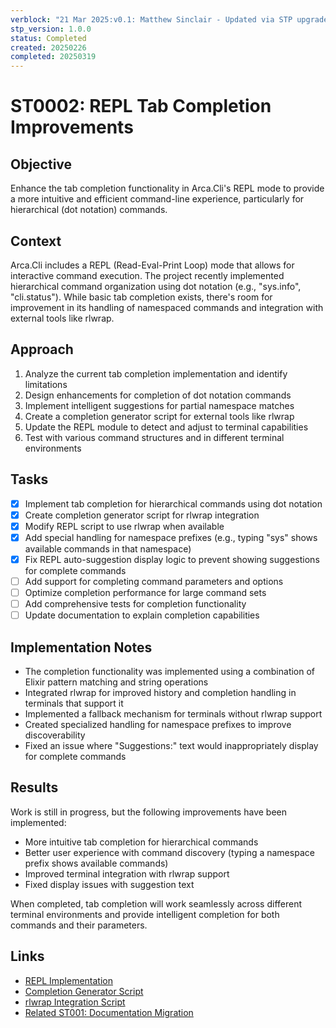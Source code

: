 ```yaml
---
verblock: "21 Mar 2025:v0.1: Matthew Sinclair - Updated via STP upgrade"
stp_version: 1.0.0
status: Completed
created: 20250226
completed: 20250319
---
```

# ST0002: REPL Tab Completion Improvements

## Objective

Enhance the tab completion functionality in Arca.Cli's REPL mode to provide a more intuitive and efficient command-line experience, particularly for hierarchical (dot notation) commands.

## Context

Arca.Cli includes a REPL (Read-Eval-Print Loop) mode that allows for interactive command execution. The project recently implemented hierarchical command organization using dot notation (e.g., "sys.info", "cli.status"). While basic tab completion exists, there's room for improvement in its handling of namespaced commands and integration with external tools like rlwrap.

## Approach

1. Analyze the current tab completion implementation and identify limitations
2. Design enhancements for completion of dot notation commands
3. Implement intelligent suggestions for partial namespace matches
4. Create a completion generator script for external tools like rlwrap
5. Update the REPL module to detect and adjust to terminal capabilities
6. Test with various command structures and in different terminal environments

## Tasks

- [x] Implement tab completion for hierarchical commands using dot notation
- [x] Create completion generator script for rlwrap integration
- [x] Modify REPL script to use rlwrap when available
- [x] Add special handling for namespace prefixes (e.g., typing "sys" shows available commands in that namespace)
- [x] Fix REPL auto-suggestion display logic to prevent showing suggestions for complete commands
- [ ] Add support for completing command parameters and options
- [ ] Optimize completion performance for large command sets
- [ ] Add comprehensive tests for completion functionality
- [ ] Update documentation to explain completion capabilities

## Implementation Notes

- The completion functionality was implemented using a combination of Elixir pattern matching and string operations
- Integrated rlwrap for improved history and completion handling in terminals that support it
- Implemented a fallback mechanism for terminals without rlwrap support
- Created specialized handling for namespace prefixes to improve discoverability
- Fixed an issue where "Suggestions:" text would inappropriately display for complete commands

## Results

Work is still in progress, but the following improvements have been implemented:

- More intuitive tab completion for hierarchical commands
- Better user experience with command discovery (typing a namespace prefix shows available commands)
- Improved terminal integration with rlwrap support
- Fixed display issues with suggestion text

When completed, tab completion will work seamlessly across different terminal environments and provide intelligent completion for both commands and their parameters.

## Links

- [REPL Implementation](/lib/arca_cli/repl/repl.ex)
- [Completion Generator Script](/scripts/update_completions)
- [rlwrap Integration Script](/scripts/repl)
- [Related ST001: Documentation Migration](/stp/prj/st/ST0001.md)

